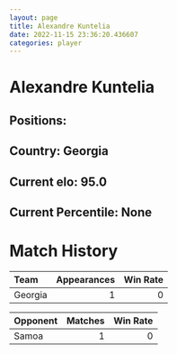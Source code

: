 ```yaml
---  
layout: page  
title: Alexandre Kuntelia  
date: 2022-11-15 23:36:20.436607  
categories: player  
---
```

# Alexandre Kuntelia

## Positions: 

## Country: Georgia

## Current elo: 95.0

## Current Percentile: None

# Match History


| Team    |   Appearances |   Win Rate |
|:--------|--------------:|-----------:|
| Georgia |             1 |          0 |

| Opponent   |   Matches |   Win Rate |
|:-----------|----------:|-----------:|
| Samoa      |         1 |          0 |